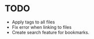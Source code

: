 # TODO

- Apply tags to all files
- Fix error when linking to files
- Create search feature for bookmarks.